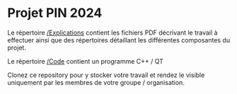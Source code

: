 # Projet PIN 2024

Le répertoire [/Explications](./Explications) contient les fichiers PDF décrivant le travail à effectuer ainsi que des répertoires détaillant les différentes composantes du projet.

Le répertoire [/Code](./Code) contient un programme C++ / QT 

Clonez ce repository pour y stocker votre travail et rendez le visible uniquement par les membres de votre groupe / organisation. 
